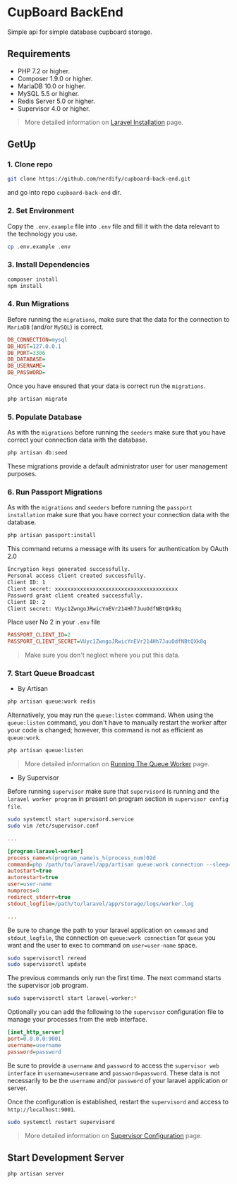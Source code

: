 # CupBoard BackEnd

Simple api for simple database cupboard storage.

## Requirements

- PHP 7.2 or higher.
- Composer 1.9.0 or higher.
- MariaDB 10.0 or higher.
- MySQL 5.5 or higher.
- Redis Server 5.0 or higher.
- Supervisor 4.0 or higher.

> More detailed information on [Laravel Installation](https://laravel.com/docs/6.x/installation#server-requirements) page.

## GetUp

### 1\. Clone repo

```bash
git clone https://github.com/nerdify/cupboard-back-end.git
```

and go into repo `cupboard-back-end` dir.

### 2\. Set Environment

Copy the `.env.example` file into `.env` file and fill it with the data relevant to the technology you use.

```bash
cp .env.example .env
```

### 3\. Install Dependencies

```bash
composer install
npm install
```

### 4\. Run Migrations

Before running the `migrations`, make sure that the data for the connection to `MariaDB` (and/or `MySQL`) is correct.

```cfg
DB_CONNECTION=mysql
DB_HOST=127.0.0.1
DB_PORT=3306
DB_DATABASE=
DB_USERNAME=
DB_PASSWORD=
```

Once you have ensured that your data is correct run the `migrations`.

```bash
php artisan migrate
```

### 5\. Populate Database

As with the `migrations` before running the `seeders` make sure that you have correct your connection data with the database.

```bash
php artisan db:seed
```

These migrations provide a default administrator user for user management purposes.

### 6\. Run Passport Migrations

As with the `migrations` and `seeders` before running the `passport installation` make sure that you have correct your connection data with the database.

```bash
php artisan passport:install
```

This command returns a message with its users for authentication by OAuth 2.0

```bash
Encryption keys generated successfully.
Personal access client created successfully.
Client ID: 1
Client secret: xxxxxxxxxxxxxxxxxxxxxxxxxxxxxxxxxxxxxxx
Password grant client created successfully.
Client ID: 2
Client secret: VUyc1ZwngoJRwicYnEVr214Hh7JuuOdfNBtQXk8q
```

Place user No 2 in your `.env` file

```cfg
PASSPORT_CLIENT_ID=2
PASSPORT_CLIENT_SECRET=VUyc1ZwngoJRwicYnEVr214Hh7JuuOdfNBtQXk8q
```

> Make sure you don't neglect where you put this data.

### 7\. Start Queue Broadcast

- By Artisan

```bash
php artisan queue:work redis
```

Alternatively, you may run the `queue:listen` command. When using the `queue:listen` command, you don't have to manually restart the worker after your code is changed; however, this command is not as efficient as `queue:work`.

```bash
php artisan queue:listen
```

> More detailed information on [Running The Queue Worker](https://laravel.com/docs/master/queues#running-the-queue-worker) page.

- By Supervisor

Before running `supervisor` make sure that `supervisord` is running and the `laravel worker program` in present on program section in `supervisor config file`.

```bash
sudo systemctl start supervisord.service
sudo vim /etc/supervisor.conf
```

```cfg
...

[program:laravel-worker]
process_name=%(program_name)s_%(process_num)02d
command=php /path/to/laravel/app/artisan queue:work connection --sleep=3 --tries=3
autostart=true
autorestart=true
user=user-name
numprocs=8
redirect_stderr=true
stdout_logfile=/path/to/laravel/app/storage/logs/worker.log

...
```

Be sure to change the path to your laravel application on `command` and `stdout_logfile`, the connection on `queue:work connection` for `queue` you want and the user to exec to command on `user=user-name` space.

```bash
sudo supervisorctl reread
sudo supervisorctl update
```

The previous commands only run the first time. The next command starts the supervisor job program.

```bash
sudo supervisorctl start laravel-worker:*
```

Optionally you can add the following to the `supervisor` configuration file to manage your processes from the web interface.

```cfg
[inet_http_server]
port=0.0.0.0:9001
username=username
password=password
```

Be sure to provide a `username` and `password` to access the `supervisor web interface` in `username=username` and `password=password`. These data is not necessarily to be the `username` and/or `password` of your laravel application or server.

Once the configuration is established, restart the `supervisord` and access to `http://localhost:9001`.

```bash
sudo systemctl restart supervisord
```

> More detailed information on [Supervisor Configuration](https://laravel.com/docs/master/queues#supervisor-configuration) page.

## Start Development Server

```bash
php artisan server
```
